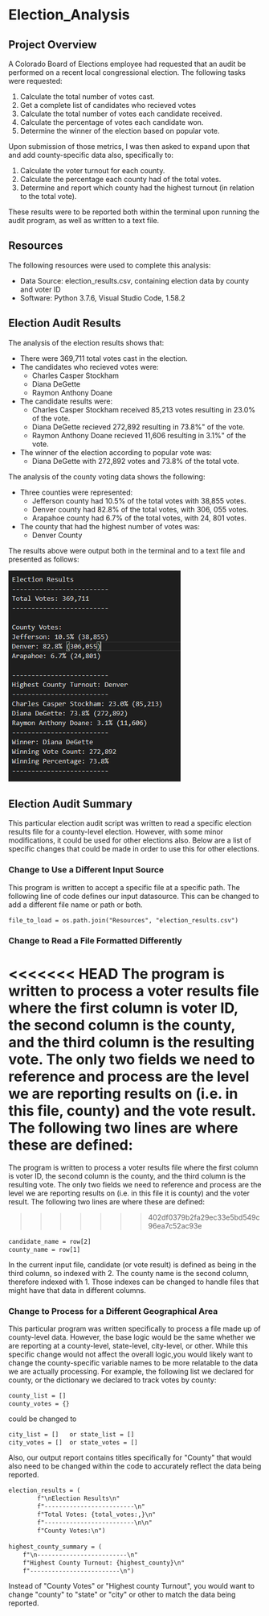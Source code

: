 # Election_Analysis

## Project Overview
A Colorado Board of Elections employee had requested that an audit be performed on a recent local congressional election.  The following tasks were requested:

1.  Calculate the total number of votes cast.
1.  Get a complete list of candidates who recieved votes
1.  Calculate the total number of votes each candidate received.
1.  Calculate the percentage of votes each candidate won.
1.  Determine the winner of the election based on popular vote.

Upon submission of those metrics, I was then asked to expand upon that and add county-specific data also, specifically to:
1.  Calculate the voter turnout for each county.
1.  Calculate the percentage each county had of the total votes.
1.  Determine and report which county had the highest turnout (in relation to the total vote).

These results were to be reported both within the terminal upon running the audit program, as well as written to a text file.

##  Resources
The following resources were used to complete this analysis:
- Data Source:  election_results.csv, containing election data by county and voter ID
- Software:  Python 3.7.6, Visual Studio Code, 1.58.2

## Election Audit Results
The analysis of the election results shows that:
- There were 369,711 total votes cast in the election.
- The candidates who recieved votes were:
    - Charles Casper Stockham
    - Diana DeGette
    - Raymon Anthony Doane
- The candidate results were:
    - Charles Casper Stockham received 85,213 votes resulting in 23.0% of the vote.
    - Diana DeGette recieved 272,892 resulting in 73.8%" of the vote. 
    - Raymon Anthony Doane recieved 11,606 resulting in 3.1%" of the vote.
- The winner of the election according to popular vote was:
    - Diana DeGette with 272,892 votes and 73.8% of the total vote.

 The analysis of the county voting data shows the following:
 - Three counties were represented:
    - Jefferson county had 10.5% of the total votes with 38,855 votes.
    - Denver county had 82.8% of the total votes, with 306, 055 votes.
    - Arapahoe county had 6.7% of the total votes, with 24, 801 votes.
 - The county that had the highest number of votes was:
    - Denver County

The results above were output both in the terminal and to a text file and presented as follows:

![Results_output.png](analysis/Results_output.png)


 ## Election Audit Summary
 This particular election audit script was written to read a specific election results file for a county-level election.  However, with some minor modifications, it could be used for other elections also.  Below are a list of specific changes that could be made in order to use this for other elections.

### Change to Use a Different Input Source
This program is written to accept a specific file at a specific path.  The following line of code defines our input datasource.  This can be changed to add a different file name or path or both.

    file_to_load = os.path.join("Resources", "election_results.csv")


### Change to Read a File Formatted Differently
<<<<<<< HEAD
The program is written to process a voter results file where the first column is voter ID, the second column is the county, and the third column is the resulting vote.  The only two fields we need to reference and process are the level we are reporting results on (i.e. in this file, county) and the vote result.  The following two lines are where these are defined:
=======
The program is written to process a voter results file where the first column is voter ID, the second column is the county, and the third column is the resulting vote.  The only two fields we need to reference and process are the level we are reporting results on (i.e. in this file it is county) and the voter result.  The following two lines are where these are defined:
>>>>>>> 402df0379b2fa29ec33e5bd549c96ea7c52ac93e
        
    candidate_name = row[2]
    county_name = row[1]

In the current input file, candidate (or vote result) is defined as being in the third column, so indexed with 2.  The county name is the second column, therefore indexed with 1.  Those indexes can be changed to handle files that might have that data in different columns.

### Change to Process for a Different Geographical Area
This particular program was written specifically to process a file made up of county-level data.  However, the base logic would be the same whether we are reporting at a county-level, state-level, city-level, or other. While this specific change would not affect the overall logic,you would likely want to change the county-specific variable names to be more relatable to the data we are actually processing.  For example, the following list we declared for county, or the dictionary we declared to track votes by county:

    county_list = []
    county_votes = {}

could be changed to 

    city_list = []   or state_list = []
    city_votes = []  or state_votes = []

Also, our output report contains titles specifically for "County" that would also need to be changed within the code to accurately reflect the data being reported.  

    election_results = (
            f"\nElection Results\n"
            f"-------------------------\n"
            f"Total Votes: {total_votes:,}\n"
            f"-------------------------\n\n"
            f"County Votes:\n")
        
    highest_county_summary = (
        f"\n-------------------------\n"
        f"Highest County Turnout: {highest_county}\n"
        f"-------------------------\n")

Instead of "County Votes" or "Highest county Turnout", you would want to change "county" to "state" or "city" or other to match the data being reported.



